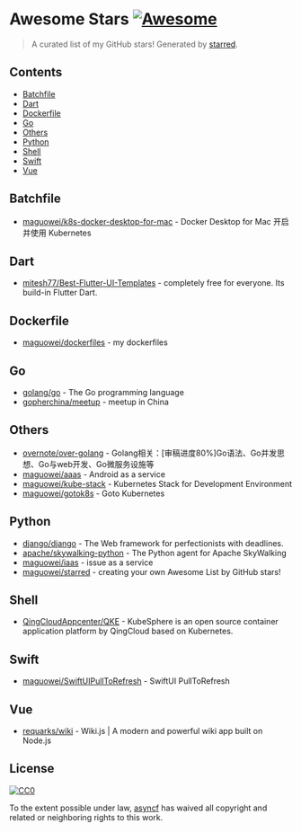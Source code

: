 <!--lint disable awesome-contributing awesome-license awesome-list-item match-punctuation no-repeat-punctuation no-undefined-references awesome-spell-check-->
# Awesome Stars [![Awesome](https://awesome.re/badge.svg)](https://github.com/sindresorhus/awesome)

> A curated list of my GitHub stars! Generated by [starred](https://github.com/maguowei/starred).

## Contents

- [Batchfile](#batchfile)
- [Dart](#dart)
- [Dockerfile](#dockerfile)
- [Go](#go)
- [Others](#others)
- [Python](#python)
- [Shell](#shell)
- [Swift](#swift)
- [Vue](#vue)

## Batchfile 

- [maguowei/k8s-docker-desktop-for-mac](https://github.com/maguowei/k8s-docker-desktop-for-mac) - Docker Desktop for Mac 开启并使用 Kubernetes

## Dart 

- [mitesh77/Best-Flutter-UI-Templates](https://github.com/mitesh77/Best-Flutter-UI-Templates) - completely free for everyone. Its build-in Flutter Dart.

## Dockerfile 

- [maguowei/dockerfiles](https://github.com/maguowei/dockerfiles) - my dockerfiles

## Go 

- [golang/go](https://github.com/golang/go) - The Go programming language
- [gopherchina/meetup](https://github.com/gopherchina/meetup) - meetup in China

## Others 

- [overnote/over-golang](https://github.com/overnote/over-golang) - Golang相关：[审稿进度80%]Go语法、Go并发思想、Go与web开发、Go微服务设施等
- [maguowei/aaas](https://github.com/maguowei/aaas) - Android as a service
- [maguowei/kube-stack](https://github.com/maguowei/kube-stack) - Kubernetes Stack for Development Environment
- [maguowei/gotok8s](https://github.com/maguowei/gotok8s) - Goto Kubernetes

## Python 

- [django/django](https://github.com/django/django) - The Web framework for perfectionists with deadlines.
- [apache/skywalking-python](https://github.com/apache/skywalking-python) - The Python agent for Apache SkyWalking
- [maguowei/iaas](https://github.com/maguowei/iaas) - issue as a service
- [maguowei/starred](https://github.com/maguowei/starred) - creating your own Awesome List by GitHub stars!

## Shell 

- [QingCloudAppcenter/QKE](https://github.com/QingCloudAppcenter/QKE) - KubeSphere is an open source container application platform by QingCloud based on Kubernetes.

## Swift 

- [maguowei/SwiftUIPullToRefresh](https://github.com/maguowei/SwiftUIPullToRefresh) - SwiftUI PullToRefresh

## Vue 

- [requarks/wiki](https://github.com/requarks/wiki) - Wiki.js | A modern and powerful wiki app built on Node.js


## License

[![CC0](http://mirrors.creativecommons.org/presskit/buttons/88x31/svg/cc-zero.svg)](https://creativecommons.org/publicdomain/zero/1.0/)

To the extent possible under law, [asyncf](https://github.com/asyncf) has waived all copyright and related or neighboring rights to this work.

